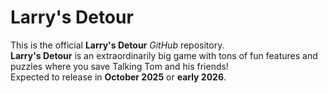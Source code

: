 # Larry's Detour
This is the official **Larry's Detour** *GitHub* repository.  
**Larry's Detour** is an extraordinarily big game with tons of fun features and puzzles where you save Talking Tom and his friends!  
Expected to release in **October 2025** or **early 2026**.  
